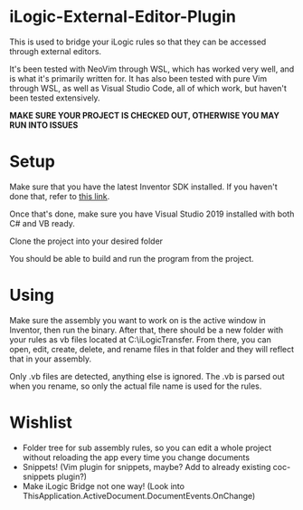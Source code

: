 # iLogic-External-Editor-Plugin
This is used to bridge your iLogic rules so that they can be accessed through external editors.

It's been tested with NeoVim through WSL, which has worked very well, and is what it's primarily written for. It has also been tested with pure Vim through WSL, as well as Visual Studio Code, all of which work, but haven't been tested extensively.

<b>MAKE SURE YOUR PROJECT IS CHECKED OUT, OTHERWISE YOU MAY RUN INTO ISSUES</b>

# Setup
Make sure that you have the latest Inventor SDK installed. If you haven't done that, refer to <a href="https://help.autodesk.com/view/INVNTOR/2021/ENU/?guid=GUID-6FD7AA08-1E43-43FC-971B-5F20E56C8846">this link</a>.

Once that's done, make sure you have Visual Studio 2019 installed with both C# and VB ready.

Clone the project into your desired folder

You should be able to build and run the program from the project.

# Using
Make sure the assembly you want to work on is the active window in Inventor, then run the binary.
After that, there should be a new folder with your rules as vb files located at C:\iLogicTransfer.
From there, you can open, edit, create, delete, and rename files in that folder and they will reflect that in your assembly.

Only .vb files are detected, anything else is ignored. The .vb is parsed out when you rename, so only the actual file name is used for the rules.

# Wishlist
- Folder tree for sub assembly rules, so you can edit a whole project without reloading the app every time you change documents
- Snippets! (Vim plugin for snippets, maybe? Add to already existing coc-snippets plugin?)
- Make iLogic Bridge not one way! (Look into ThisApplication.ActiveDocument.DocumentEvents.OnChange)

